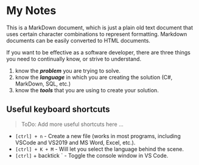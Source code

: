# My Notes

This is a MarkDown document, which is just a plain old text document that uses certain character combinations to represent formatting. Markdown documents can be easily converted to HTML documents.

If you want to be effective as a software developer, there are three things you need to continually know, or strive to understand.

1. know the ***problem*** you are trying to solve.
2. know the ***language*** in which you are creating the solution (C#, MarkDown, SQL, etc.)
3. know the ***tools*** that you are using to create your solution.

## Useful keyboard shortcuts

> ToDo: Add more useful shortcuts here ...

- `[ctrl] + n` - Create a new file (works in most programs, including VSCode and VS2019 and MS Word, Excel, etc.).
- `[ctrl] + K + M` - Will let you select the language behind the scene.
- `[ctrl]` + backtick \` - Toggle the console window in VS Code.
